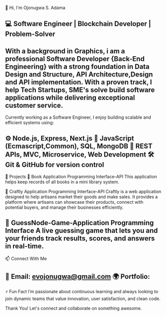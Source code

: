 👋 Hi, I'm Ojonugwa S. Adama

💻 Software Engineer | Blockchain Developer | Problem-Solver
----------------------------------------------------------------------------------------------------------------------------------------------------------------
With a background in Graphics, i am a professional Software Developer {Back-End Engineering} with a strong foundation in Data Design and Structure, API Architecture,Design and API implementation.
With a proven track, I help Tech Startups, SME's solve build software applications while delivering exceptional customer service.
-----------------------------------------------------------------------------------------------------------------------------------------------------------------
Currently working as a Software Engineer, I enjoy building scalable and efficient systems using:


⚙️ Node.js, Express, Next.js
🧠 JavaScript (Ecmascript,Common), SQL, MongoDB
🔧 REST APIs, MVC, Microservice, Web Development
🛠️ Git & GitHub for version control
-------------------------------------------------------------------------------------------------------------------------------------------------------------------

🚀 Projects
🔗 Book Application Programming Interface-API
This application helps keep records of all books in a mini library system.

🔗 Craftly Application Programming Interface-API
Craftly is a web application designed to help artisans market their goods and make sales.
It provides a platform where artisans can showcase their products, connect with potential buyers, and manage their businesses efficiently.

🔗 GuessNode-Game-Application Programming Interface
A live guessing game that lets you and your friends track results, scores, and answers in real-time.
---------------------------------------------------------------------------------------------------------------------------------------------------------------------
📫 Connect With Me

📧 Email: evojonugwa@gmail.com
🌍 Portfolio: 
---------------------------------------------------------------------------------------------------------------------------------------------------------------------
⚡ Fun Fact
I’m passionate about continuous learning and always looking to join dynamic teams that value innovation, user satisfaction, and clean code.

Thank You! 
Let's connect and collaborate on something awesome.
